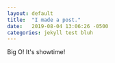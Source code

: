 ```yaml
---
layout: default
title:  "I made a post."
date:   2019-08-04 13:06:26 -0500
categories: jekyll test bluh
---
```


Big O! It's showtime!